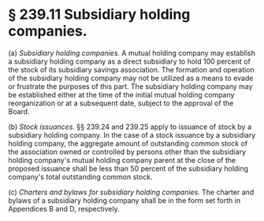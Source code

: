 # § 239.11   Subsidiary holding companies.

(a) *Subsidiary holding companies.* A mutual holding company may establish a subsidiary holding company as a direct subsidiary to hold 100 percent of the stock of its subsidiary savings association. The formation and operation of the subsidiary holding company may not be utilized as a means to evade or frustrate the purposes of this part. The subsidiary holding company may be established either at the time of the initial mutual holding company reorganization or at a subsequent date, subject to the approval of the Board.


(b) *Stock issuances.* §§ 239.24 and 239.25 apply to issuance of stock by a subsidiary holding company. In the case of a stock issuance by a subsidiary holding company, the aggregate amount of outstanding common stock of the association owned or controlled by persons other than the subsidiary holding company's mutual holding company parent at the close of the proposed issuance shall be less than 50 percent of the subsidiary holding company's total outstanding common stock.


(c) *Charters and bylaws for subsidiary holding companies.* The charter and bylaws of a subsidiary holding company shall be in the form set forth in Appendices B and D, respectively.




